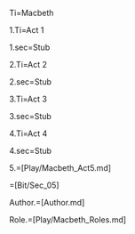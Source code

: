Ti=Macbeth

1.Ti=Act 1

1.sec=Stub

2.Ti=Act 2

2.sec=Stub

3.Ti=Act 3

3.sec=Stub

4.Ti=Act 4

4.sec=Stub

5.=[Play/Macbeth_Act5.md]

=[Bit/Sec_05]

Author.=[Author.md]

Role.=[Play/Macbeth_Roles.md]